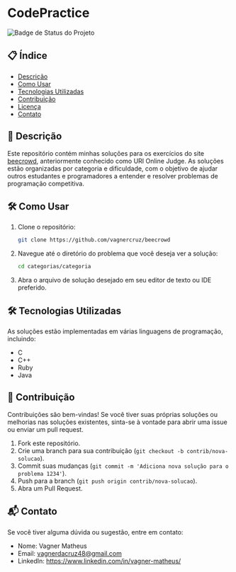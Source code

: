 # CodePractice

![Badge de Status do Projeto](https://img.shields.io/badge/status-em%20desenvolvimento-blue)

## 📋 Índice

- [Descrição](#descrição)
- [Como Usar](#como-usar)
- [Tecnologias Utilizadas](#tecnologias-utilizadas)
- [Contribuição](#contribuição)
- [Licença](#licença)
- [Contato](#contato)

## 📖 Descrição

Este repositório contém minhas soluções para os exercícios do site [beecrowd](https://www.beecrowd.com.br/), anteriormente conhecido como URI Online Judge. As soluções estão organizadas por categoria e dificuldade, com o objetivo de ajudar outros estudantes e programadores a entender e resolver problemas de programação competitiva.

## 🛠️ Como Usar

1. Clone o repositório:
    ```bash
    git clone https://github.com/vagnercruz/beecrowd
    ```
2. Navegue até o diretório do problema que você deseja ver a solução:
    ```bash
    cd categorias/categoria
    ```
3. Abra o arquivo de solução desejado em seu editor de texto ou IDE preferido.

## 🛠️ Tecnologias Utilizadas

As soluções estão implementadas em várias linguagens de programação, incluindo:

- C
- C++
- Ruby
- Java

## 🤝 Contribuição

Contribuições são bem-vindas! Se você tiver suas próprias soluções ou melhorias nas soluções existentes, sinta-se à vontade para abrir uma issue ou enviar um pull request.

1. Fork este repositório.
2. Crie uma branch para sua contribuição (`git checkout -b contrib/nova-solucao`).
3. Commit suas mudanças (`git commit -m 'Adiciona nova solução para o problema 1234'`).
4. Push para a branch (`git push origin contrib/nova-solucao`).
5. Abra um Pull Request.

## 📬 Contato

Se você tiver alguma dúvida ou sugestão, entre em contato:

- Nome: Vagner Matheus
- Email: vagnerdacruz48@gmail.com
- LinkedIn: https://www.linkedin.com/in/vagner-matheus/
